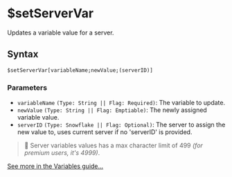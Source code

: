 # $setServerVar
Updates a variable value for a server.

## Syntax
```
$setServerVar[variableName;newValue;(serverID)]
```

### Parameters 
- `variableName` `(Type: String || Flag: Required)`: The variable to update.
- `newValue` `(Type: String || Flag: Emptiable)`: The newly assigned variable value.
- `serverID` `(Type: Snowflake || Flag: Optional)`: The server to assign the new value to, uses current server if no 'serverID' is provided.

> 📝 Server variables values has a max character limit of 499 _(for premium users, it's 4999)_.

[See more in the Variables guide...](https://nilpointer-software.github.io/bdfd-wiki/guides/variables.html)
